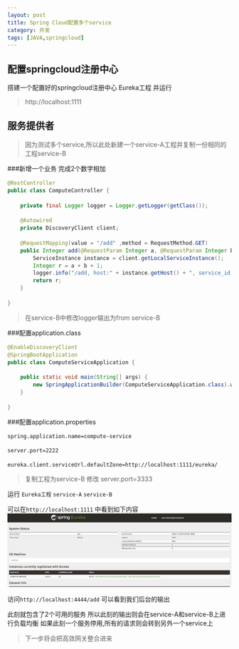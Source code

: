 ```yaml
---
layout: post
title: Spring Cloud配置多个service
category: 开发
tags: [JAVA,springcloud]
---
```


## 配置springcloud注册中心

搭建一个配置好的springcloud注册中心 Eureka工程 并运行
> http://localhost:1111

## 服务提供者
> 因为测试多个service,所以此处新建一个service-A工程并复制一份相同的工程service-B

###新增一个业务 完成2个数字相加

```java
@RestController
public class ComputeController {

    private final Logger logger = Logger.getLogger(getClass());

    @Autowired
    private DiscoveryClient client;

    @RequestMapping(value = "/add" ,method = RequestMethod.GET)
    public Integer add(@RequestParam Integer a, @RequestParam Integer b) {
        ServiceInstance instance = client.getLocalServiceInstance();
        Integer r = a + b + 1;
        logger.info("/add, host:" + instance.getHost() + ", service_id:" + instance.getServiceId() + ", result:" + r + "from service-A");
        return r;
    }

}
```
>在service-B中修改logger输出为from service-B

###配置application.class

```java
@EnableDiscoveryClient
@SpringBootApplication
public class ComputeServiceApplication {

	public static void main(String[] args) {
		new SpringApplicationBuilder(ComputeServiceApplication.class).web(true).run(args);
	}

}
```

###配置application.properties
```
spring.application.name=compute-service

server.port=2222

eureka.client.serviceUrl.defaultZone=http://localhost:1111/eureka/
```

>复制工程为service-B 修改 server.port=3333 

运行 `Eureka工程` `service-A` `service-B`

可以在`http://localhost:1111` 中看到如下内容
![springcloud.png](/assets/images/2016/springcloud.png)

访问`http://localhost:4444/add` 可以看到我们后台的输出

此刻就包含了2个可用的服务
所以此刻的输出则会在service-A和service-B上进行负载均衡
如果此刻一个服务停用,所有的请求则会转到另外一个service上

>下一步将会把高效网关整合进来
